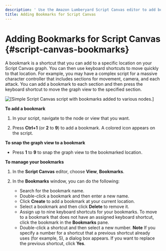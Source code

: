 ```yaml
---
description: ' Use the Amazon Lumberyard Script Canvas editor to add bookmarks to your script. '
title: Adding Bookmarks for Script Canvas
---
```

# Adding Bookmarks for Script Canvas {#script-canvas-bookmarks}

A bookmark is a shortcut that you can add to a specific location on your Script Canvas graph\. You can then use keyboard shortcuts to move quickly to that location\. For example, you may have a complex script for a massive character controller that includes sections for movement, camera, and each attack\. You can add a bookmark to each section and then press the keyboard shortcut to move the graph view to the specified section\.

![\[Simple Script Canvas script with bookmarks added to various nodes.\]](/images/user-guide/scripting/script-canvas/script-canvas-bookmarks-example.png)

**To add a bookmark**

1. In your script, navigate to the node or view that you want\.

1. Press **Ctrl\+1** \(or **2** to **9**\) to add a bookmark\. A colored icon appears on the script\.

**To snap the graph view to a bookmark**
+ Press **1** to **9** to snap the graph view to the bookmarked location\.

**To manage your bookmarks**

1. In the **Script Canvas** editor, choose **View**, **Bookmarks**\.

1. In the **Bookmarks** window, you can do the following:
   + Search for the bookmark name\.
   + Double\-click a bookmark and then enter a new name\.
   + Click **Create** to add a bookmark at your current location\.
   + Select a bookmark and then click **Delete** to remove it\.
   + Assign up to nine keyboard shortcuts for your bookmarks\. To move to a bookmark that does not have an assigned keyboard shortcut, click the bookmark in the **Bookmarks** pane\.
   + Double\-click a shortcut and then select a new number\.
**Note**
If you specify a number for a shortcut that a previous shortcut already uses \(for example, 5\), a dialog box appears\. If you want to replace the previous shortcut, click **Yes**\.